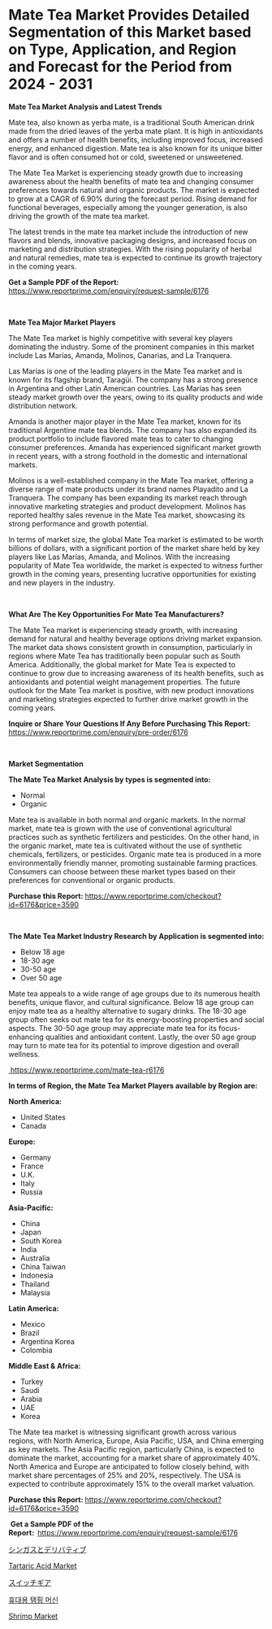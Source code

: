 <p><h1>Mate Tea Market Provides Detailed Segmentation of this Market based on Type, Application, and Region and Forecast for the Period from 2024 - 2031</h1></p><p><strong>Mate Tea Market Analysis and Latest Trends</strong></p>
<p><p>Mate tea, also known as yerba mate, is a traditional South American drink made from the dried leaves of the yerba mate plant. It is high in antioxidants and offers a number of health benefits, including improved focus, increased energy, and enhanced digestion. Mate tea is also known for its unique bitter flavor and is often consumed hot or cold, sweetened or unsweetened.</p><p>The Mate Tea Market is experiencing steady growth due to increasing awareness about the health benefits of mate tea and changing consumer preferences towards natural and organic products. The market is expected to grow at a CAGR of 6.90% during the forecast period. Rising demand for functional beverages, especially among the younger generation, is also driving the growth of the mate tea market.</p><p>The latest trends in the mate tea market include the introduction of new flavors and blends, innovative packaging designs, and increased focus on marketing and distribution strategies. With the rising popularity of herbal and natural remedies, mate tea is expected to continue its growth trajectory in the coming years.</p></p>
<p><strong>Get a Sample PDF of the Report:&nbsp;</strong> <a href="https://www.reportprime.com/enquiry/request-sample/6176">https://www.reportprime.com/enquiry/request-sample/6176</a></p>
<p>&nbsp;</p>
<p><strong>Mate Tea Major Market Players</strong></p>
<p><p>The Mate Tea market is highly competitive with several key players dominating the industry. Some of the prominent companies in this market include Las Marías, Amanda, Molinos, Canarias, and La Tranquera.</p><p>Las Marías is one of the leading players in the Mate Tea market and is known for its flagship brand, Taragüi. The company has a strong presence in Argentina and other Latin American countries. Las Marías has seen steady market growth over the years, owing to its quality products and wide distribution network.</p><p>Amanda is another major player in the Mate Tea market, known for its traditional Argentine mate tea blends. The company has also expanded its product portfolio to include flavored mate teas to cater to changing consumer preferences. Amanda has experienced significant market growth in recent years, with a strong foothold in the domestic and international markets.</p><p>Molinos is a well-established company in the Mate Tea market, offering a diverse range of mate products under its brand names Playadito and La Tranquera. The company has been expanding its market reach through innovative marketing strategies and product development. Molinos has reported healthy sales revenue in the Mate Tea market, showcasing its strong performance and growth potential.</p><p>In terms of market size, the global Mate Tea market is estimated to be worth billions of dollars, with a significant portion of the market share held by key players like Las Marías, Amanda, and Molinos. With the increasing popularity of Mate Tea worldwide, the market is expected to witness further growth in the coming years, presenting lucrative opportunities for existing and new players in the industry.</p></p>
<p>&nbsp;</p>
<p><strong>What Are The Key Opportunities For Mate Tea Manufacturers?</strong></p>
<p><p>The Mate Tea market is experiencing steady growth, with increasing demand for natural and healthy beverage options driving market expansion. The market data shows consistent growth in consumption, particularly in regions where Mate Tea has traditionally been popular such as South America. Additionally, the global market for Mate Tea is expected to continue to grow due to increasing awareness of its health benefits, such as antioxidants and potential weight management properties. The future outlook for the Mate Tea market is positive, with new product innovations and marketing strategies expected to further drive market growth in the coming years.</p></p>
<p><strong>Inquire or Share Your Questions If Any Before Purchasing This Report:</strong> <a href="https://www.reportprime.com/enquiry/pre-order/6176">https://www.reportprime.com/enquiry/pre-order/6176</a></p>
<p>&nbsp;</p>
<p><strong>Market Segmentation</strong></p>
<p><strong>The Mate Tea Market Analysis by types is segmented into:</strong></p>
<p><ul><li>Normal</li><li>Organic</li></ul></p>
<p><p>Mate tea is available in both normal and organic markets. In the normal market, mate tea is grown with the use of conventional agricultural practices such as synthetic fertilizers and pesticides. On the other hand, in the organic market, mate tea is cultivated without the use of synthetic chemicals, fertilizers, or pesticides. Organic mate tea is produced in a more environmentally friendly manner, promoting sustainable farming practices. Consumers can choose between these market types based on their preferences for conventional or organic products.</p></p>
<p><strong>Purchase this Report:&nbsp;</strong><a href="https://www.reportprime.com/checkout?id=6176&price=3590">https://www.reportprime.com/checkout?id=6176&price=3590</a></p>
<p>&nbsp;</p>
<p><strong>The Mate Tea Market Industry Research by Application is segmented into:</strong></p>
<p><ul><li>Below 18 age</li><li>18-30 age</li><li>30-50 age</li><li>Over 50 age</li></ul></p>
<p><p>Mate tea appeals to a wide range of age groups due to its numerous health benefits, unique flavor, and cultural significance. Below 18 age group can enjoy mate tea as a healthy alternative to sugary drinks. The 18-30 age group often seeks out mate tea for its energy-boosting properties and social aspects. The 30-50 age group may appreciate mate tea for its focus-enhancing qualities and antioxidant content. Lastly, the over 50 age group may turn to mate tea for its potential to improve digestion and overall wellness.</p></p>
<p><a href="https://www.reportprime.com/mate-tea-r6176">&nbsp;https://www.reportprime.com/mate-tea-r6176</a></p>
<p><strong>In terms of Region, the Mate Tea Market Players available by Region are:</strong></p>
<p>
    <p> <strong> North America: </strong>
        <ul>
            <li>United States</li>
            <li>Canada</li>
        </ul>
        </p> 
    <p> <strong> Europe: </strong>
        <ul>
            <li>Germany</li>
            <li>France</li>
            <li>U.K.</li>
            <li>Italy</li>
            <li>Russia</li>
        </ul>
        </p> 
    <p> <strong> Asia-Pacific: </strong>
        <ul>
            <li>China</li>
            <li>Japan</li>
            <li>South Korea</li>
            <li>India</li>
            <li>Australia</li>
            <li>China Taiwan</li>
            <li>Indonesia</li>
            <li>Thailand</li>
            <li>Malaysia</li>
        </ul>
        </p> 
    <p> <strong> Latin America: </strong>
        <ul>
            <li>Mexico</li>
            <li>Brazil</li>
            <li>Argentina Korea</li>
            <li>Colombia</li>
        </ul>
        </p> 
    <p> <strong> Middle East & Africa: </strong>
        <ul>
            <li>Turkey</li>
            <li>Saudi</li>
            <li>Arabia</li>
            <li>UAE</li>
            <li>Korea</li>
        </ul>
    </p>
    </p>
<p><p>The Mate tea market is witnessing significant growth across various regions, with North America, Europe, Asia Pacific, USA, and China emerging as key markets. The Asia Pacific region, particularly China, is expected to dominate the market, accounting for a market share of approximately 40%. North America and Europe are anticipated to follow closely behind, with market share percentages of 25% and 20%, respectively. The USA is expected to contribute approximately 15% to the overall market valuation.</p></p>
<p><strong>Purchase this Report: </strong><a href="https://www.reportprime.com/checkout?id=6176&price=3590">https://www.reportprime.com/checkout?id=6176&price=3590</a></p>
<p>&nbsp;<strong>Get a Sample PDF of the Report:&nbsp;&nbsp;</strong><a href="https://www.reportprime.com/enquiry/request-sample/6176">https://www.reportprime.com/enquiry/request-sample/6176</a></p>
<p><strong></strong></p>
<p><p><a href="https://github.com/AaronVargas43/Market-Research-Report-List-1/blob/main/787147317961.md">シンガスとデリバティブ</a></p><p><a href="https://github.com/vimar16th/Market-Research-Report-List-4/blob/main/tartaric-acid-market.md">Tartaric Acid Market</a></p><p><a href="https://github.com/oqoeusbvpadwjs08/Market-Research-Report-List-1/blob/main/851955517960.md">スイッチギア</a></p><p><a href="https://github.com/JackieFauhey9089475/Market-Research-Report-List-1/blob/main/795094916467.md">휴대용 탬핑 머신</a></p><p><a href="https://github.com/JameTravis/Market-Research-Report-List-4/blob/main/shrimp-market.md">Shrimp Market</a></p></p>